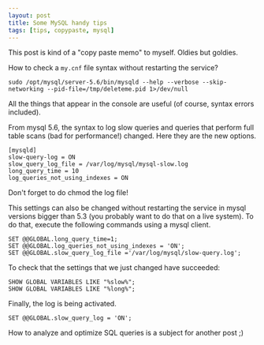 ```yaml
---
layout: post
title: Some MySQL handy tips
tags: [tips, copypaste, mysql]
---
```


This post is kind of a "copy paste memo" to myself. Oldies but goldies.

How to check a `my.cnf` file syntax without restarting the service?

    sudo /opt/mysql/server-5.6/bin/mysqld --help --verbose --skip-networking --pid-file=/tmp/deleteme.pid 1>/dev/null

All the things that appear in the console are useful (of course, syntax errors included).

From mysql 5.6, the syntax to log slow queries and queries that perform full table scans (bad for performance!) changed. Here they are the new options.

    [mysqld]
    slow-query-log = ON
    slow_query_log_file = /var/log/mysql/mysql-slow.log
    long_query_time = 10
    log_queries_not_using_indexes = ON

Don't forget to do chmod the log file!

This settings can also be changed without restarting the service in mysql versions bigger than 5.3 (you probably want to do that on a live system). To do that, execute the following commands using a mysql client.

	SET @@GLOBAL.long_query_time=1;
	SET @@GLOBAL.log_queries_not_using_indexes = 'ON';
	SET @@GLOBAL.slow_query_log_file ='/var/log/mysql/slow-query.log';

To check that the settings that we just changed have succeeded:

	SHOW GLOBAL VARIABLES LIKE "%slow%";
	SHOW GLOBAL VARIABLES LIKE "%long%";

Finally, the log is being activated.

	SET @@GLOBAL.slow_query_log = 'ON';

How to analyze and optimize SQL queries is a subject for another post ;)